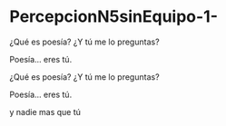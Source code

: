 # PercepcionN5sinEquipo-1-

¿Qué es poesía? ¿Y tú me lo preguntas?

Poesía… eres tú.

¿Qué es poesía? ¿Y tú me lo preguntas?

Poesía… eres tú.

y nadie mas que tú

